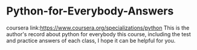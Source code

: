 # Python-for-Everybody-Answers
coursera link:https://www.coursera.org/specializations/python
This is the author's record about python for everybody this course, including the test and practice answers of each class, I hope it can be helpful for you.
